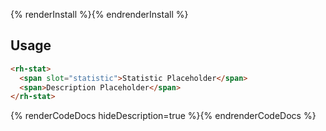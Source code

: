 {% renderInstall %}{% endrenderInstall %}


## Usage

```html
<rh-stat>
  <span slot="statistic">Statistic Placeholder</span>
  <span>Description Placeholder</span>
</rh-stat>
```

{% renderCodeDocs hideDescription=true %}{% endrenderCodeDocs %}
